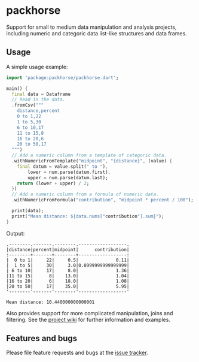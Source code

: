 # packhorse

Support for small to medium data manipulation and analysis projects, including numeric and categoric data list-like structures and data frames.

## Usage

A simple usage example:

```dart
import 'package:packhorse/packhorse.dart';

main() {
  final data = Dataframe
  // Read in the data.
  .fromCsv("""
    distance,percent
    0 to 1,22
    1 to 5,30
    6 to 10,17
    11 to 15,8
    16 to 20,6
    20 to 50,17
  """)
  // Add a numeric column from a template of categoric data.
  .withNumericFromTemplate("midpoint", "{distance}", (value) {
    final datum = value.split(" to "),
        lower = num.parse(datum.first),
        upper = num.parse(datum.last);
    return (lower + upper) / 2;
  })
  // Add a numeric column from a formula of numeric data.
  .withNumericFromFormula("contribution", "midpoint * percent / 100");

  print(data);
  print("Mean distance: ${data.nums["contribution"].sum}");
}
```

Output:

```
.--------.-------.--------.------------------.
|distance|percent|midpoint|      contribution|
:--------+-------+--------+------------------:
|  0 to 1|     22|     0.5|              0.11|
|  1 to 5|     30|     3.0|0.8999999999999999|
| 6 to 10|     17|     8.0|              1.36|
|11 to 15|      8|    13.0|              1.04|
|16 to 20|      6|    18.0|              1.08|
|20 to 50|     17|    35.0|              5.95|
'--------'-------'--------'------------------'

Mean distance: 10.440000000000001
```

Also provides support for more complicated manipulation, joins and filtering. See the [project wiki](https://bitbucket.org/ram6ler/packhorse/wiki/Home) for further information and examples.

## Features and bugs

Please file feature requests and bugs at the [issue tracker](https://bitbucket.org/ram6ler/packhorse/issues).
